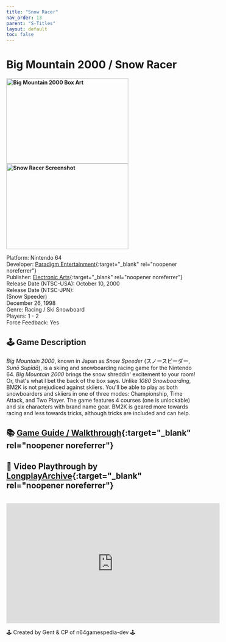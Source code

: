 ```yaml
---
title: "Snow Racer"
nav_order: 13
parent: "S-Titles"
layout: default
toc: false
---
```


# Big Mountain 2000 / Snow Racer

<b>
  <img src="https://images.launchbox-app.com/fd2fc9dd-77d8-47c4-a835-3f2ea4904c50.jpg" alt="Big Mountain 2000 Box Art" style="object-fit:cover;width:320px;height:224px"/>
  <img src="https://images.launchbox-app.com//8d12c771-5614-492a-a5c7-9cbbc083e84b.png" alt="Snow Racer Screenshot" style="object-fit:cover;width:320px;height:224px"/>
</b>

Platform: Nintendo 64  
Developer: [Paradigm Entertainment](https://en.wikipedia.org/wiki/Paradigm_Entertainment){:target="_blank" rel="noopener noreferrer"}  
Publisher: [Electronic Arts](https://en.wikipedia.org/wiki/Electronic_Arts){:target="_blank" rel="noopener noreferrer"}  
Release Date (NTSC-USA): October 10, 2000  
Release Date (NTSC-JPN):  
(Snow Speeder)  
December 26, 1998  
Genre: Racing / Ski Snowboard  
Players: 1 - 2  
Force Feedback: Yes  

## 🕹️ Game Description

*Big Mountain 2000*, known in Japan as *Snow Speeder* (スノースピーダー, *Sunō Supīdā*), is a skiing and snowboarding racing game for the Nintendo 64. *Big Mountain 2000* brings the snow shreddin' excitement to your room! Or, that's what I bet the back of the box says. Unlike *1080 Snowboarding*, BM2K is not prejudiced against skiiers. You'll be able to play as both snowboarders and skiiers in one of three modes: Championship, Time Attack, and Two Player. The game features 4 courses (one is unlockable) and six characters with brand name gear. BM2K is geared more towards racing and less towards tricks, although tricks are included and can help.

## 📚 [Game Guide / Walkthrough](https://gamefaqs.gamespot.com/n64/196757-big-mountain-2000/faqs/76563){:target="_blank" rel="noopener noreferrer"}

## 🎥 Video Playthrough by [LongplayArchive](https://www.youtube.com/channel/UCM8XzXipyTsylZ_WsGKmdKQ){:target="_blank" rel="noopener noreferrer"}
<br />
<iframe width="560" height="315" src="https://www.youtube.com/embed/KqugCtOsRyU" title="Big Mountain 2000 – Longplay by LongplayArchive" frameborder="0" allowfullscreen></iframe>

🕹️ Created by Gent & CP of n64gamespedia-dev 🕹️

<!-- Vault Format: n64gamespedia-dev -->
<!-- Protocol Source: _vault-specs/format-protocol.md -->
<!-- Pre-Printed Title: big-mountain-2000 -->
